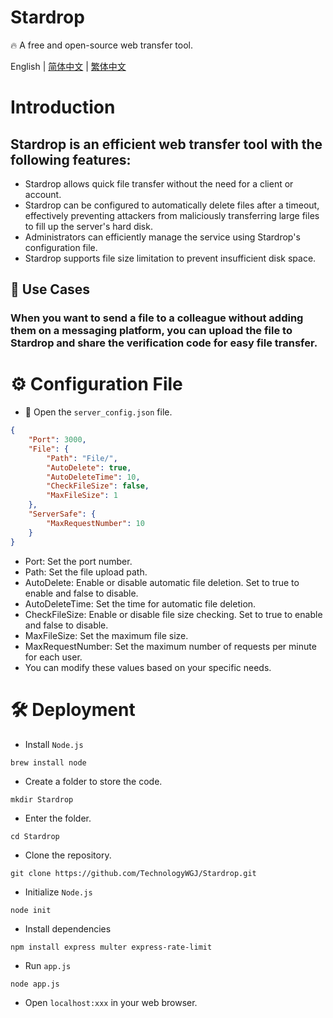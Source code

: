 # Stardrop
🔥 A free and open-source web transfer tool.

English | [简体中文](./README_CH.md) | [繁体中文](./README_CH_Hant.md)

# Introduction
## Stardrop is an efficient web transfer tool with the following features:
- Stardrop allows quick file transfer without the need for a client or account.
- Stardrop can be configured to automatically delete files after a timeout, effectively preventing attackers from maliciously transferring large files to fill up the server's hard disk.
- Administrators can efficiently manage the service using Stardrop's configuration file.
- Stardrop supports file size limitation to prevent insufficient disk space.

## 🔮 Use Cases
### When you want to send a file to a colleague without adding them on a messaging platform, you can upload the file to Stardrop and share the verification code for easy file transfer.

# ⚙️ Configuration File
- 📁 Open the `server_config.json` file.
```json
{
    "Port": 3000,
    "File": {
        "Path": "File/",
        "AutoDelete": true,
        "AutoDeleteTime": 10,
        "CheckFileSize": false,
        "MaxFileSize": 1
    },
    "ServerSafe": {
        "MaxRequestNumber": 10
    }
}
```
- Port: Set the port number.
- Path: Set the file upload path.
- AutoDelete: Enable or disable automatic file deletion. Set to true to enable and false to disable.
- AutoDeleteTime: Set the time for automatic file deletion.
- CheckFileSize: Enable or disable file size checking. Set to true to enable and false to disable.
- MaxFileSize: Set the maximum file size.
- MaxRequestNumber: Set the maximum number of requests per minute for each user.
- You can modify these values based on your specific needs.

# 🛠️ Deployment
- Install `Node.js`
```shell
brew install node
```
- Create a folder to store the code.
```shell
mkdir Stardrop
```
- Enter the folder.
```shell
cd Stardrop
```
- Clone the repository.
```shell
git clone https://github.com/TechnologyWGJ/Stardrop.git
```
- Initialize `Node.js`
```shell
node init
```
- Install dependencies
```shell
npm install express multer express-rate-limit
```
- Run `app.js`
```shell
node app.js
```
- Open `localhost:xxx` in your web browser.
